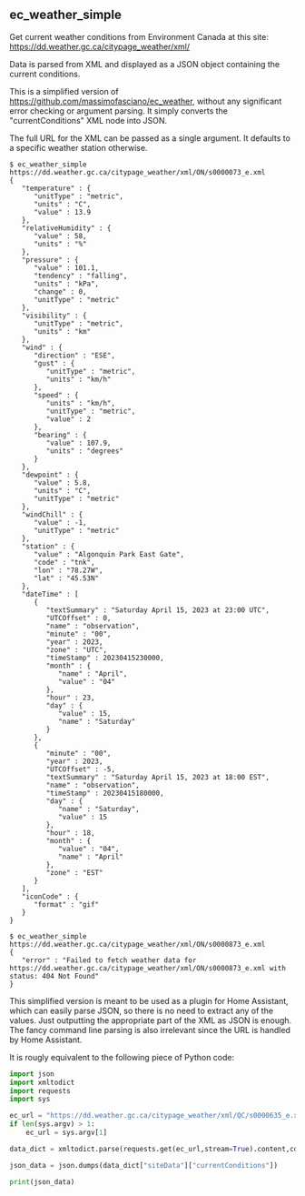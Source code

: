 ## ec_weather_simple

Get current weather conditions from Environment Canada at this site:
https://dd.weather.gc.ca/citypage_weather/xml/

Data is parsed from XML and displayed as a JSON object containing the current conditions.

This is a simplified version of https://github.com/massimofasciano/ec_weather,
without any significant error checking or argument parsing.
It simply converts the "currentConditions" XML node into JSON.

The full URL for the XML can be passed as a single argument. 
It defaults to a specific weather station otherwise.

```
$ ec_weather_simple https://dd.weather.gc.ca/citypage_weather/xml/ON/s0000073_e.xml
{
   "temperature" : {
      "unitType" : "metric",
      "units" : "C",
      "value" : 13.9
   },
   "relativeHumidity" : {
      "value" : 58,
      "units" : "%"
   },
   "pressure" : {
      "value" : 101.1,
      "tendency" : "falling",
      "units" : "kPa",
      "change" : 0,
      "unitType" : "metric"
   },
   "visibility" : {
      "unitType" : "metric",
      "units" : "km"
   },
   "wind" : {
      "direction" : "ESE",
      "gust" : {
         "unitType" : "metric",
         "units" : "km/h"
      },
      "speed" : {
         "units" : "km/h",
         "unitType" : "metric",
         "value" : 2
      },
      "bearing" : {
         "value" : 107.9,
         "units" : "degrees"
      }
   },
   "dewpoint" : {
      "value" : 5.8,
      "units" : "C",
      "unitType" : "metric"
   },
   "windChill" : {
      "value" : -1,
      "unitType" : "metric"
   },
   "station" : {
      "value" : "Algonquin Park East Gate",
      "code" : "tnk",
      "lon" : "78.27W",
      "lat" : "45.53N"
   },
   "dateTime" : [
      {
         "textSummary" : "Saturday April 15, 2023 at 23:00 UTC",
         "UTCOffset" : 0,
         "name" : "observation",
         "minute" : "00",
         "year" : 2023,
         "zone" : "UTC",
         "timeStamp" : 20230415230000,
         "month" : {
            "name" : "April",
            "value" : "04"
         },
         "hour" : 23,
         "day" : {
            "value" : 15,
            "name" : "Saturday"
         }
      },
      {
         "minute" : "00",
         "year" : 2023,
         "UTCOffset" : -5,
         "textSummary" : "Saturday April 15, 2023 at 18:00 EST",
         "name" : "observation",
         "timeStamp" : 20230415180000,
         "day" : {
            "name" : "Saturday",
            "value" : 15
         },
         "hour" : 18,
         "month" : {
            "value" : "04",
            "name" : "April"
         },
         "zone" : "EST"
      }
   ],
   "iconCode" : {
      "format" : "gif"
   }
}

$ ec_weather_simple https://dd.weather.gc.ca/citypage_weather/xml/ON/s0000873_e.xml
{
   "error" : "Failed to fetch weather data for https://dd.weather.gc.ca/citypage_weather/xml/ON/s0000873_e.xml with status: 404 Not Found"
}
```

This simplified version is meant to be used as a plugin for Home Assistant, which can easily parse JSON, so there
is no need to extract any of the values. Just outputting the appropriate part of the XML as JSON is enough.
The fancy command line parsing is also irrelevant since the URL is handled by Home Assistant.

It is rougly equivalent to the following piece of Python code:

```python
import json
import xmltodict
import requests
import sys

ec_url = "https://dd.weather.gc.ca/citypage_weather/xml/QC/s0000635_e.xml"
if len(sys.argv) > 1:
    ec_url = sys.argv[1]

data_dict = xmltodict.parse(requests.get(ec_url,stream=True).content,cdata_key="value",attr_prefix='')

json_data = json.dumps(data_dict["siteData"]["currentConditions"])

print(json_data)
```